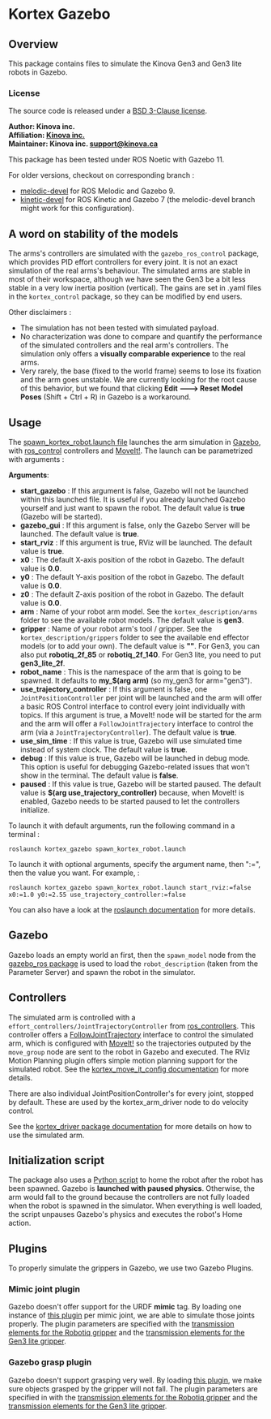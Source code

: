 <!-- 
* KINOVA (R) KORTEX (TM)
*
* Copyright (c) 2018 Kinova inc. All rights reserved.
*
* This software may be modified and distributed 
* under the terms of the BSD 3-Clause license. 
*
* Refer to the LICENSE file for details.
*
* -->

# Kortex Gazebo

## Overview
This package contains files to simulate the Kinova Gen3 and Gen3 lite robots in Gazebo.

### License

The source code is released under a [BSD 3-Clause license](../LICENSE).

**Author: Kinova inc.<br />
Affiliation: [Kinova inc.](https://www.kinovarobotics.com/)<br />
Maintainer: Kinova inc. support@kinova.ca**

This package has been tested under ROS Noetic with Gazebo 11.

For older versions, checkout on corresponding branch : 

- [melodic-devel](https://github.com/Kinovarobotics/ros_kortex/tree/melodic-devel) for ROS Melodic and Gazebo 9. 
- [kinetic-devel](https://github.com/Kinovarobotics/ros_kortex/tree/kinetic-devel) for ROS Kinetic and Gazebo 7 (the melodic-devel branch might work for this configuration).

## A word on stability of the models
 
The arms's controllers are simulated with the `gazebo_ros_control` package, which provides PID effort controllers for every joint. It is not an exact simulation of the real arms's behaviour. The simulated arms are stable in most of their workspace, although we have seen the Gen3 be a bit less stable in a very low inertia position (vertical). The gains are set in .yaml files in the `kortex_control` package, so they can be modified by end users.

Other disclaimers :
 - The simulation has not been tested with simulated payload.
 - No characterization was done to compare and quantify the performance of the simulated controllers and the real arm's controllers. The simulation only offers a **visually comparable experience** to the real arms. 
 - Very rarely, the base (fixed to the world frame) seems to lose its fixation and the arm goes unstable. We are currently looking for the root cause of this behavior, but we found that clicking **Edit ---> Reset Model Poses** (Shift + Ctrl + R) in Gazebo is a workaround.

## Usage

The [spawn_kortex_robot.launch file](launch/spawn_kortex_robot.launch) launches the arm simulation in [Gazebo](http://gazebosim.org), with [ros_control](http://wiki.ros.org/ros_control) controllers and [MoveIt!](https://moveit.ros.org/).
The launch can be parametrized with arguments : 

**Arguments**:
- **start_gazebo** : If this argument is false, Gazebo will not be launched within this launched file. It is useful if you already launched Gazebo yourself and just want to spawn the robot. The default value is **true** (Gazebo will be started).
- **gazebo_gui** : If this argument is false, only the Gazebo Server will be launched. The default value is **true**.
- **start_rviz** : If this argument is true, RViz will be launched. The default value is **true**.
- **x0** : The default X-axis position of the robot in Gazebo. The default value is **0.0**.
- **y0** : The default Y-axis position of the robot in Gazebo. The default value is **0.0**.
- **z0** : The default Z-axis position of the robot in Gazebo. The default value is **0.0**.
- **arm** : Name of your robot arm model. See the `kortex_description/arms` folder to see the available robot models. The default value is **gen3**.
- **gripper** : Name of your robot arm's tool / gripper. See the `kortex_description/grippers` folder to see the available end effector models (or to add your own). The default value is **""**. For Gen3, you can also put **robotiq_2f_85** or **robotiq_2f_140**. For Gen3 lite, you need to put **gen3_lite_2f**.
- **robot_name** : This is the namespace of the arm that is going to be spawned. It defaults to **my_$(arg arm)** (so my_gen3 for arm="gen3").
- **use_trajectory_controller** : If this argument is false, one `JointPositionController` per joint will be launched and the arm will offer a basic ROS Control interface to control every joint individually with topics. If this argument is true, a MoveIt! node will be started for the arm and the arm will offer a `FollowJointTrajectory` interface to control the arm (via a `JointTrajectoryController`). The default value is **true**.
- **use_sim_time** : If this value is true, Gazebo will use simulated time instead of system clock. The default value is **true**.
- **debug** : If this value is true, Gazebo will be launched in debug mode. This option is useful for debugging Gazebo-related issues that won't show in the terminal. The default value is **false**.
- **paused** : If this value is true, Gazebo will be started paused. The default value is **$(arg use_trajectory_controller)** because, when MoveIt! is enabled, Gazebo needs to be started paused to let the controllers initialize.

To launch it with default arguments, run the following command in a terminal : 

`roslaunch kortex_gazebo spawn_kortex_robot.launch`

To launch it with optional arguments, specify the argument name, then ":=", then the value you want. For example, : 

`roslaunch kortex_gazebo spawn_kortex_robot.launch start_rviz:=false x0:=1.0 y0:=2.55 use_trajectory_controller:=false`

You can also have a look at the [roslaunch documentation](http://wiki.ros.org/roslaunch/Commandline%20Tools) for more details.

## Gazebo

Gazebo loads an empty world an first, then the `spawn_model` node from the [gazebo_ros package](http://wiki.ros.org/gazebo_ros) is used to load the `robot_description` (taken from the Parameter Server) and spawn the robot in the simulator. 

## Controllers

The simulated arm is controlled with a `effort_controllers/JointTrajectoryController` from [ros_controllers](http://wiki.ros.org/ros_controllers).
This controller offers a [FollowJointTrajectory](http://wiki.ros.org/joint_trajectory_controller) interface to control the simulated arm, which is configured with [MoveIt!](http://docs.ros.org/kinetic/api/moveit_tutorials/html/index.html) so the trajectories outputed by the `move_group` node are sent to the robot in Gazebo and executed.
The RViz Motion Planning plugin offers simple motion planning support for the simulated robot. See the [kortex_move_it_config documentation](../kortex_move_it_config/readme.md) for more details.

There are also individual JointPositionController's for every joint, stopped by default. These are used by the kortex_arm_driver node to do velocity control. 

See the [kortex_driver package documentation](../kortex_driver/readme.md) for more details on how to use the simulated arm. 

## Initialization script

The package also uses a [Python script](./scripts/home_robot.py) to home the robot after the robot has been spawned. 
Gazebo is **launched with paused physics**. Otherwise, the arm would fall to the ground because the controllers are not fully loaded when the robot is spawned in the simulator. 
When everything is well loaded, the script unpauses Gazebo's physics and executes the robot's Home action.

## Plugins

To properly simulate the grippers in Gazebo, we use two Gazebo Plugins.

### Mimic joint plugin

Gazebo doesn't offer support for the URDF **mimic** tag. 
By loading one instance of [this plugin](../third_party/roboticsgroup_gazebo_plugins/README.md) per mimic joint, we are able to simulate those joints properly. The plugin parameters are specified with the [transmission elements for the Robotiq gripper](../kortex_description/grippers/robotiq_2f_85/urdf/robotiq_2f_85_transmission_macro.xacro) and the [transmission elements for the Gen3 lite gripper](../kortex_description/grippers/gen3_lite_2f/urdf/gen3_lite_2f_transmission_macro.xacro).

### Gazebo grasp plugin

Gazebo doesn't support grasping very well. By loading [this plugin](../third_party/gazebo-pkgs/README.md), we make sure objects grasped by the gripper will not fall. The plugin parameters are specified in with the [transmission elements for the Robotiq gripper](../kortex_description/grippers/robotiq_2f_85/urdf/robotiq_2f_85_transmission_macro.xacro) and the [transmission elements for the Gen3 lite gripper](../kortex_description/grippers/gen3_lite_2f/urdf/gen3_lite_2f_transmission_macro.xacro).
